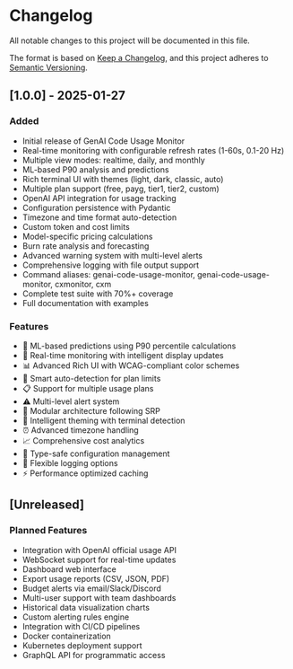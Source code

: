 # Changelog

All notable changes to this project will be documented in this file.

The format is based on [Keep a Changelog](https://keepachangelog.com/en/1.0.0/),
and this project adheres to [Semantic Versioning](https://semver.org/spec/v2.0.0.html).

## [1.0.0] - 2025-01-27

### Added
- Initial release of GenAI Code Usage Monitor
- Real-time monitoring with configurable refresh rates (1-60s, 0.1-20 Hz)
- Multiple view modes: realtime, daily, and monthly
- ML-based P90 analysis and predictions
- Rich terminal UI with themes (light, dark, classic, auto)
- Multiple plan support (free, payg, tier1, tier2, custom)
- OpenAI API integration for usage tracking
- Configuration persistence with Pydantic
- Timezone and time format auto-detection
- Custom token and cost limits
- Model-specific pricing calculations
- Burn rate analysis and forecasting
- Advanced warning system with multi-level alerts
- Comprehensive logging with file output support
- Command aliases: genai-code-usage-monitor, genai-code-usage-monitor, cxmonitor, cxm
- Complete test suite with 70%+ coverage
- Full documentation with examples

### Features
- 🔮 ML-based predictions using P90 percentile calculations
- 🔄 Real-time monitoring with intelligent display updates
- 📊 Advanced Rich UI with WCAG-compliant color schemes
- 🤖 Smart auto-detection for plan limits
- 📋 Support for multiple usage plans
- ⚠️ Multi-level alert system
- 💼 Modular architecture following SRP
- 🎨 Intelligent theming with terminal detection
- ⏰ Advanced timezone handling
- 📈 Comprehensive cost analytics
- 🔧 Type-safe configuration management
- 📝 Flexible logging options
- ⚡ Performance optimized caching

## [Unreleased]

### Planned Features
- Integration with OpenAI official usage API
- WebSocket support for real-time updates
- Dashboard web interface
- Export usage reports (CSV, JSON, PDF)
- Budget alerts via email/Slack/Discord
- Multi-user support with team dashboards
- Historical data visualization charts
- Custom alerting rules engine
- Integration with CI/CD pipelines
- Docker containerization
- Kubernetes deployment support
- GraphQL API for programmatic access

